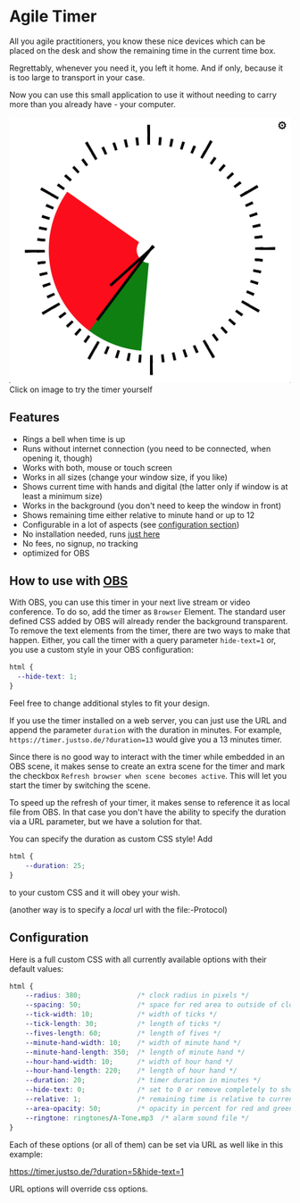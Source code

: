 # Agile Timer

All you agile practitioners, you know these nice devices which can be placed on the desk and show the remaining time in the current time box.

Regrettably, whenever you need it, you left it home. And if only, because it is too large to transport in your case.

Now you can use this small application to use it without needing to carry more than you already have - your computer.

[![Timer](timer.png)](https://timer.justso.de/?duration=20&area-opacity=100)
Click on image to try the timer yourself

## Features

- Rings a bell when time is up
- Runs without internet connection (you need to be connected, when opening it, though)
- Works with both, mouse or touch screen
- Works in all sizes (change your window size, if you like)
- Shows current time with hands and digital (the latter only if window is at least a minimum size)
- Works in the background (you don't need to keep the window in front)
- Shows remaining time either relative to minute hand or up to 12
- Configurable in a lot of aspects (see [configuration section](#configuration))
- No installation needed, runs [just here](https://timer.justso.de)
- No fees, no signup, no tracking
- optimized for OBS

## How to use with [OBS](https://obsproject.com/)

With OBS, you can use this timer in your next live stream or video conference. To do so, add the timer as `Browser` Element.
The standard user defined CSS added by OBS will already render the background transparent.
To remove the text elements from the timer, there are two ways to make that happen. Either,
you call the timer with a query parameter `hide-text=1` or, you use a custom style in your
 OBS configuration:

```CSS
html {
  --hide-text: 1;
}
```

Feel free to change additional styles to fit your design.

If you use the timer installed on a web server, you can just use the URL and append the parameter `duration` with the duration in minutes.
For example, `https://timer.justso.de/?duration=13` would give you a 13 minutes timer.

Since there is no good way to interact with the timer while embedded in an OBS scene, it makes sense to create an extra scene for the timer and mark the checkbox `Refresh browser when scene becomes active`.
This will let you start the timer by switching the scene.

To speed up the refresh of your timer, it makes sense to reference it as local file from OBS.
In that case you don't have the ability to specify the duration via a URL parameter, but we have a solution for that.

You can specify the duration as custom CSS style!
Add

```CSS
html {
    --duration: 25;
}
```

to your custom CSS and it will obey your wish.

(another way is to specify a _local_ url with the file:-Protocol)

## Configuration

Here is a full custom CSS with all currently available options with their default values:

```CSS
html {
    --radius: 380;              /* clock radius in pixels */
    --spacing: 50;              /* space for red area to outside of clock */
    --tick-width: 10;           /* width of ticks */
    --tick-length: 30;          /* length of ticks */
    --fives-length: 60;         /* length of fives */
    --minute-hand-width: 10;    /* width of minute hand */
    --minute-hand-length: 350;  /* length of minute hand */
    --hour-hand-width: 10;      /* width of hour hand */
    --hour-hand-length: 220;    /* length of hour hand */
    --duration: 20;             /* timer duration in minutes */
    --hide-text: 0;             /* set to 0 or remove completely to show the texts */
    --relative: 1;              /* remaining time is relative to current minute hand position, set to 0 to run to 12 */
    --area-opacity: 50;         /* opacity in percent for red and green areas */
    --ringtone: ringtones/A-Tone.mp3  /* alarm sound file */
}
```

Each of these options (or all of them) can be set via URL as well like in this example:

https://timer.justso.de/?duration=5&hide-text=1

URL options will override css options.

